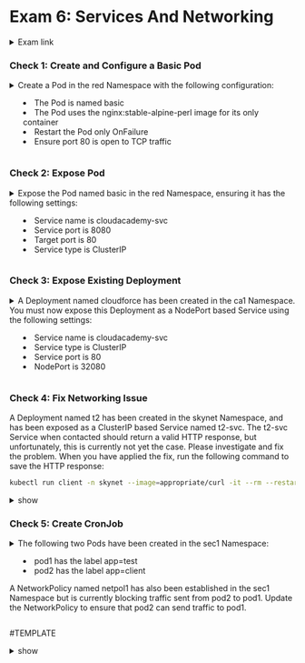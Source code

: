 # Exam 6: Services And Networking #
<details><summary>Exam link</summary>
https://cloudacademy.com/lab/ckad-practice-exam-services-networking/?context_resource=lp&context_id=3086
</p></details>

### Check 1: Create and Configure a Basic Pod ###
<details><summary>
Create a Pod in the red Namespace with the following configuration:
<ul><li>The Pod is named basic</li>
<li>The Pod uses the nginx:stable-alpine-perl image for its only container</li>
<li>Restart the Pod only OnFailure</li>
<li>Ensure port 80 is open to TCP traffic</li></ul></summary>
<p>
  
```bash
k run -n red basic --image=nginx:stable-alpine-perl --restart=OnFailure --port=80
```

</p>
</details>

### Check 2: Expose Pod ###
<details><summary>
Expose the Pod named basic in the red Namespace, ensuring it has the following settings:
<ul><li>Service name is cloudacademy-svc</li>
<li>Service port is 8080</li>
<li>Target port is 80</li>
<li>Service type is ClusterIP</li></ul></summary>
<p>
  
```bash

```

</p>
</details>

### Check 3: Expose Existing Deployment ###
<details><summary>
A Deployment named cloudforce has been created in the ca1 Namespace. You must now expose this Deployment as a NodePort based Service using the following settings:
<ul><li>Service name is cloudacademy-svc</li>
<li>Service type is ClusterIP</li>
<li>Service port is 80</li>
<li>NodePort is 32080</li></ul></summary>
<p>
  
```bash

```

</p>
</details>

### Check 4: Fix Networking Issue ###
A Deployment named t2 has been created in the skynet Namespace, and has been exposed as a ClusterIP based Service named t2-svc. The t2-svc Service when contacted should return a valid HTTP response, but unfortunately, this is currently not yet the case. Please investigate and fix the problem. When you have applied the fix, run the following command to save the HTTP response:
```bash
kubectl run client -n skynet --image=appropriate/curl -it --rm --restart=Never -- curl http://t2-svc:8080 > /home/ubuntu/svc-output.txt
```

<details><summary>show</summary>
<p>
  
```bash

```
</p>
</details>

### Check 5: Create CronJob ###
<details><summary>
The following two Pods have been created in the sec1 Namespace:
<ul><li>pod1 has the label app=test</li>
<li>pod2 has the label app=client</li></ul>
<p>A NetworkPolicy named netpol1 has also been established in the sec1 Namespace but is currently blocking traffic sent from pod2 to pod1. Update the NetworkPolicy to ensure that pod2 can send traffic to pod1.</p></summary>
<p>
  
```bash
  
```
</p>
</details>



#TEMPLATE
<details><summary>show</summary>
<p>
  
```bash

```
</p>
</details>

